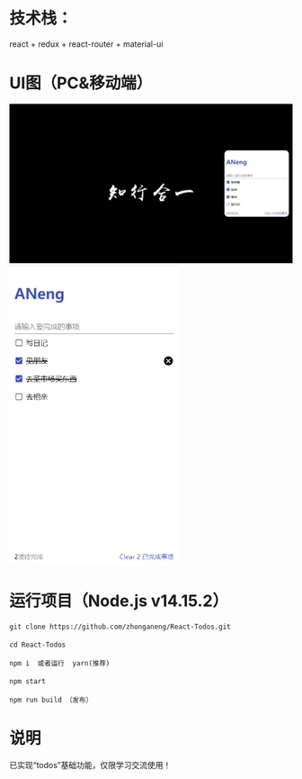 # 技术栈：
react + redux + react-router + material-ui

# UI图（PC&移动端）
<img src="./readmeImg/1.png" width="800px" />
<img src="./readmeImg/2.png" width="300px" />

# 运行项目（Node.js v14.15.2）
```
git clone https://github.com/zhonganeng/React-Todos.git

cd React-Todos

npm i  或者运行  yarn(推荐)

npm start

npm run build （发布）
```

# 说明
已实现“todos”基础功能，仅限学习交流使用！